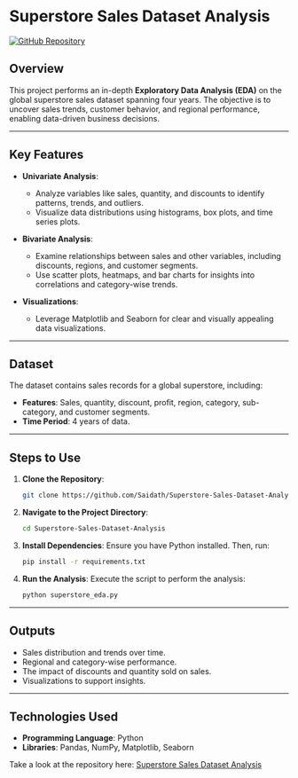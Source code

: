 # **Superstore Sales Dataset Analysis**

[![GitHub Repository](https://img.shields.io/badge/GitHub-Repository-blue?logo=github)](https://github.com/Saidath/Superstore-Sales-Dataset-Analysis)

## **Overview**
This project performs an in-depth **Exploratory Data Analysis (EDA)** on the global superstore sales dataset spanning four years. The objective is to uncover sales trends, customer behavior, and regional performance, enabling data-driven business decisions.

---

## **Key Features**
- **Univariate Analysis**:
  - Analyze variables like sales, quantity, and discounts to identify patterns, trends, and outliers.
  - Visualize data distributions using histograms, box plots, and time series plots.

- **Bivariate Analysis**:
  - Examine relationships between sales and other variables, including discounts, regions, and customer segments.
  - Use scatter plots, heatmaps, and bar charts for insights into correlations and category-wise trends.

- **Visualizations**:
  - Leverage Matplotlib and Seaborn for clear and visually appealing data visualizations.

---

## **Dataset**
The dataset contains sales records for a global superstore, including:
- **Features**: Sales, quantity, discount, profit, region, category, sub-category, and customer segments.
- **Time Period**: 4 years of data.

---

## **Steps to Use**
1. **Clone the Repository**:
   ```bash
   git clone https://github.com/Saidath/Superstore-Sales-Dataset-Analysis.git
   ```

2. **Navigate to the Project Directory**:
   ```bash
   cd Superstore-Sales-Dataset-Analysis
   ```

3. **Install Dependencies**:
   Ensure you have Python installed. Then, run:
   ```bash
   pip install -r requirements.txt
   ```

4. **Run the Analysis**:
   Execute the script to perform the analysis:
   ```bash
   python superstore_eda.py
   ```

---

## **Outputs**
- Sales distribution and trends over time.
- Regional and category-wise performance.
- The impact of discounts and quantity sold on sales.
- Visualizations to support insights.

---

## **Technologies Used**
- **Programming Language**: Python  
- **Libraries**: Pandas, NumPy, Matplotlib, Seaborn  

Take a look at the repository here: [Superstore Sales Dataset Analysis](https://github.com/Saidath/Superstore-Sales-Dataset-Analysis)
